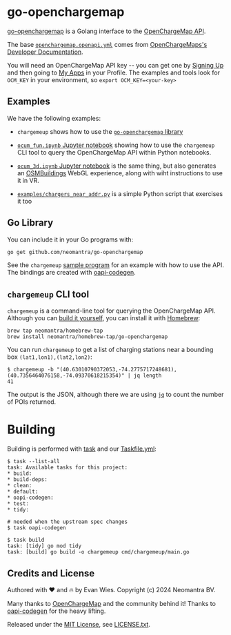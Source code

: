 # go-openchargemap

[go-openchargemap](https://www.github.com/neomantra/go-openchargemap) is a Golang interface to the [OpenChargeMap API](https://openchargemap.org/site).

The base [`openchargemap.openapi.yml`](./openchargemap.openapi.yml) comes from [OpenChargeMaps's Developer Documentation](https://openchargemap.org/site/develop/api#/).

You will need an OpenChargeMap API key -- you can get one by [Signing Up](https://openchargemap.org/site/loginprovider/beginlogin) and then going to [My Apps](https://openchargemap.org/site/profile/applications) in your Profile.   The examples and tools look for `OCM_KEY` in your environment, so `export OCM_KEY=<your-key>`

## Examples

We have the following examples:

 * `chargemeup` shows how to use the [`go-openchargemap` library](./cmd/chargemeup/main.go)

 * [`ocum_fun.ipynb` Jupyter notebook](./examples/ocm_fun.ipynb) showing how to use the `chargemeup` CLI tool to query the OpenChargeMap API within Python notebooks.  

 * [`ocum_3d.ipynb` Jupyter notebook](./examples/ocm_3d.ipynb) is the same thing, but also generates an [OSMBuildings](https://osmbuildings.org) WebGL experience, along with wiht instructions to use it in VR.

 * [`examples/chargers_near_addr.py`](./examples/chargers_near_addr.py) is a simple Python script that exercises it too


## Go Library

You can include it in your Go programs with:

```sh
go get github.com/neomantra/go-openchargemap
```

See the `chargemeup` [sample program](./cmd/chargemeup/main.go) for an example with how to use the API.  The bindings are created with [oapi-codegen](https://github.com/deepmap/oapi-codegen).

## `chargemeup` CLI tool

`chargemeup` is a command-line tool for querying the OpenChargeMap API.  Although you can [build it yourself](#building), you can install it with [Homebrew](https://brew.sh):

```
brew tap neomantra/homebrew-tap
brew install neomantra/homebrew-tap/go-openchargemap
```

You can run `chargemeup` to get a list of charging stations near a bounding box `(lat1,lon1),(lat2,lon2)`:

```
$ chargemeup -b "(40.63010790372053,-74.2775717248681),(40.7356464076158,-74.09370618215354)" | jq length  
41
```

The output is the JSON, although there we are using [`jq`](https://jqlang.github.io/jq/) to count the number of POIs returned.

# Building

Building is performed with [task](https://taskfile.dev/) and our [Taskfile.yml](./Taskfile.yml):

```
$ task --list-all
task: Available tasks for this project:
* build:              
* build-deps:         
* clean:              
* default:            
* oapi-codegen:       
* test:               
* tidy:

# needed when the upstream spec changes
$ task oapi-codegen

$ task build
task: [tidy] go mod tidy
task: [build] go build -o chargemeup cmd/chargemeup/main.go
```

## Credits and License

Authored with :heart: and :fire: by Evan Wies.  Copyright (c) 2024 Neomantra BV.

Many thanks to [OpenChargeMap](https://openchargemap.org/) and the community behind it!  Thanks to [oapi-codegen](https://github.com/deepmap/oapi-codegen) for the heavy lifting.

Released under the [MIT License](https://en.wikipedia.org/wiki/MIT_License), see [LICENSE.txt](./LICENSE.txt).

